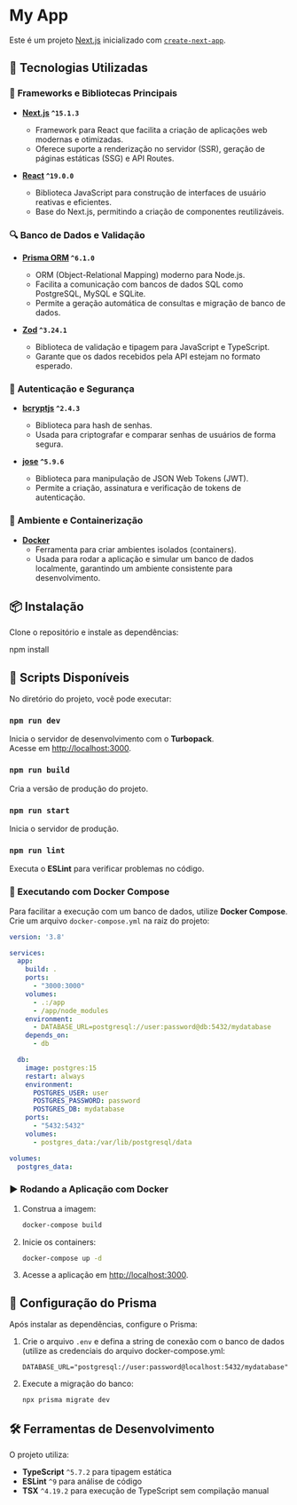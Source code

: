 # My App

Este é um projeto [Next.js](https://nextjs.org) inicializado com [`create-next-app`](https://nextjs.org/docs/app/api-reference/cli/create-next-app).

## 🚀 Tecnologias Utilizadas  

### 📌 **Frameworks e Bibliotecas Principais**  

- **[Next.js](https://nextjs.org) `^15.1.3`**  
  - Framework para React que facilita a criação de aplicações web modernas e otimizadas.  
  - Oferece suporte a renderização no servidor (SSR), geração de páginas estáticas (SSG) e API Routes.  

- **[React](https://react.dev) `^19.0.0`**  
  - Biblioteca JavaScript para construção de interfaces de usuário reativas e eficientes.  
  - Base do Next.js, permitindo a criação de componentes reutilizáveis.  

### 🔍 **Banco de Dados e Validação**  

- **[Prisma ORM](https://www.prisma.io) `^6.1.0`**  
  - ORM (Object-Relational Mapping) moderno para Node.js.  
  - Facilita a comunicação com bancos de dados SQL como PostgreSQL, MySQL e SQLite.  
  - Permite a geração automática de consultas e migração de banco de dados.  

- **[Zod](https://zod.dev) `^3.24.1`**  
  - Biblioteca de validação e tipagem para JavaScript e TypeScript.  
  - Garante que os dados recebidos pela API estejam no formato esperado.  

### 🔐 **Autenticação e Segurança**  

- **[bcryptjs](https://www.npmjs.com/package/bcryptjs) `^2.4.3`**  
  - Biblioteca para hash de senhas.  
  - Usada para criptografar e comparar senhas de usuários de forma segura.  

- **[jose](https://www.npmjs.com/package/jose) `^5.9.6`**  
  - Biblioteca para manipulação de JSON Web Tokens (JWT).  
  - Permite a criação, assinatura e verificação de tokens de autenticação.  

### 🐳 **Ambiente e Containerização**  

- **[Docker](https://www.docker.com)**  
  - Ferramenta para criar ambientes isolados (containers).  
  - Usada para rodar a aplicação e simular um banco de dados localmente, garantindo um ambiente consistente para desenvolvimento.  

## 📦 Instalação

Clone o repositório e instale as dependências:


npm install


## 📜 Scripts Disponíveis

No diretório do projeto, você pode executar:

### `npm run dev`
Inicia o servidor de desenvolvimento com o **Turbopack**.  
Acesse em [http://localhost:3000](http://localhost:3000).

### `npm run build`
Cria a versão de produção do projeto.

### `npm run start`
Inicia o servidor de produção.

### `npm run lint`
Executa o **ESLint** para verificar problemas no código.


### 🔄 Executando com Docker Compose

Para facilitar a execução com um banco de dados, utilize **Docker Compose**.  
Crie um arquivo `docker-compose.yml` na raiz do projeto:

```yaml
version: '3.8'

services:
  app:
    build: .
    ports:
      - "3000:3000"
    volumes:
      - .:/app
      - /app/node_modules
    environment:
      - DATABASE_URL=postgresql://user:password@db:5432/mydatabase
    depends_on:
      - db

  db:
    image: postgres:15
    restart: always
    environment:
      POSTGRES_USER: user
      POSTGRES_PASSWORD: password
      POSTGRES_DB: mydatabase
    ports:
      - "5432:5432"
    volumes:
      - postgres_data:/var/lib/postgresql/data

volumes:
  postgres_data:
```

### ▶️ Rodando a Aplicação com Docker

1. Construa a imagem:
   ```sh
   docker-compose build
   ```

2. Inicie os containers:
   ```sh
   docker-compose up -d
   ```

3. Acesse a aplicação em [http://localhost:3000](http://localhost:3000).

## 🔧 Configuração do Prisma

Após instalar as dependências, configure o Prisma:

1. Crie o arquivo `.env` e defina a string de conexão com o banco de dados (utilize as credenciais do arquivo docker-compose.yml:
   ```env
   DATABASE_URL="postgresql://user:password@localhost:5432/mydatabase"
   ```

2. Execute a migração do banco:
   ```sh
   npx prisma migrate dev
   ```

## 🛠️ Ferramentas de Desenvolvimento

O projeto utiliza:

- **TypeScript** `^5.7.2` para tipagem estática
- **ESLint** `^9` para análise de código
- **TSX** `^4.19.2` para execução de TypeScript sem compilação manual
